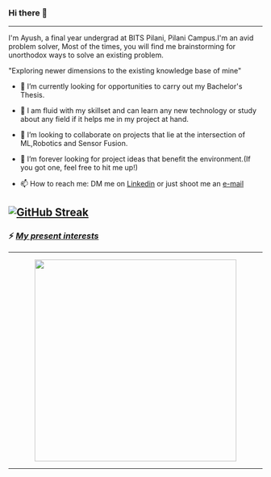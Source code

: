 ### Hi there 👋

--------------

I'm Ayush, a final year undergrad at BITS Pilani, Pilani Campus.I'm an avid problem solver, Most of the times, you will find me brainstorming for unorthodox ways to solve an existing problem.  

"Exploring newer dimensions to the existing knowledge base of mine"   

- 🔭 I’m currently looking for opportunities to carry out my Bachelor's Thesis.

- 🌱 I am fluid with my skillset and can learn any new technology or study about any field if it helps me in my project at hand.

- 👯 I’m looking to collaborate on projects that lie at the intersection of ML,Robotics and Sensor Fusion.

- 🤔 I’m forever looking for project ideas that benefit the environment.(If you got one, feel free to hit me up!) 

- 📫 How to reach me: DM me on [Linkedin](https://www.linkedin.com/in/ay-agrawal/) or just shoot me an [e-mail](mailto:ay.agrawal812@gmail.com)

[![GitHub Streak](http://github-readme-streak-stats.herokuapp.com?user=Ayush8120&theme=blood-dark&hide_border=true)](https://git.io/streak-stats)
--------------
  
### ⚡ ***<u><b>My present interests</b></u>***
  
---------------
  
<p align="center">
  
  <img width="400" height="400" src="https://user-images.githubusercontent.com/72944387/132033126-4e9b5091-f208-4707-8f7f-d36a95019b39.png">
</p>

--------

